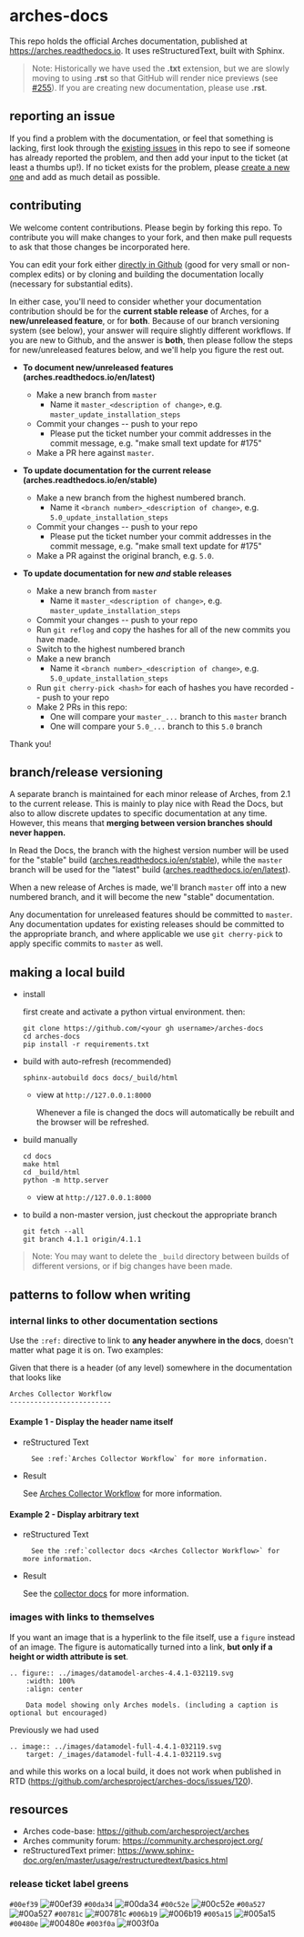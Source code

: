 # arches-docs

This repo holds the official Arches documentation, published at https://arches.readthedocs.io. It uses reStructuredText, built with Sphinx.

> Note: Historically we have used the **.txt** extension, but we are slowly moving to using **.rst** so that GitHub will render nice previews (see [#255](https://github.com/archesproject/arches-docs/issues/255)). If you are creating new documentation, please use **.rst**.

## reporting an issue

If you find a problem with the documentation, or feel that something is lacking, first look through the [existing issues](https://github.com/archesproject/arches-docs/issues) in this repo to see if someone has already reported the problem, and then add your input to the ticket (at least a thumbs up!). If no ticket exists for the problem, please [create a new one](https://github.com/archesproject/arches-docs/issues/new) and add as much detail as possible.

## contributing

We welcome content contributions. Please begin by forking this repo. To contribute you will make changes to your fork, and then make pull requests to ask that those changes be incorporated here.

You can edit your fork either [directly in Github](https://docs.github.com/en/repositories/working-with-files/managing-files/editing-files) (good for very small or non-complex edits) or by cloning and building the documentation locally (necessary for substantial edits).

In either case, you'll need to consider whether your documentation contribution should be for the **current stable release** of Arches, for a **new/unreleased feature**, or for **both**. Because of our branch versioning system (see below), your answer will require slightly different workflows. If you are new to Github, and the answer is **both**, then please follow the steps for new/unreleased features below, and we'll help you figure the rest out.

- **To document new/unreleased features (arches.readthedocs.io/en/latest)**

    - Make a new branch from `master`
        - Name it `master_<description of change>`, e.g. `master_update_installation_steps`
    - Commit your changes -- push to your repo
        - Please put the ticket number your commit addresses in the commit message, e.g. "make small text update for #175"
    - Make a PR here against `master`.

- **To update documentation for the current release (arches.readthedocs.io/en/stable)**

    - Make a new branch from the highest numbered branch.
        - Name it `<branch number>_<description of change>`, e.g. `5.0_update_installation_steps`
    - Commit your changes -- push to your repo
        - Please put the ticket number your commit addresses in the commit message, e.g. "make small text update for #175"
    - Make a PR against the original branch, e.g. `5.0`.

- **To update documentation for new *and* stable releases**

    - Make a new branch from `master`
        - Name it `master_<description of change>`, e.g. `master_update_installation_steps`
    - Commit your changes -- push to your repo
    - Run `git reflog` and copy the hashes for all of the new commits you have made.
    - Switch to the highest numbered branch
    - Make a new branch
        - Name it `<branch number>_<description of change>`, e.g. `5.0_update_installation_steps`
    - Run `git cherry-pick <hash>` for each of hashes you have recorded -- push to your repo
    - Make 2 PRs in this repo:
        - One will compare your `master_...` branch to this `master` branch
        - One will compare your `5.0_...` branch to this `5.0` branch

Thank you!

## branch/release versioning

A separate branch is maintained for each minor release of Arches, from 2.1 to the current release. This is mainly to play nice with Read the Docs, but also to allow discrete updates to specific documentation at any time. However, this means that **merging between version branches should never happen.**

In Read the Docs, the branch with the highest version number will be used for the "stable" build ([arches.readthedocs.io/en/stable](https://arches.readthedocs.io/en/stable)), while the `master` branch will be used for the "latest" build ([arches.readthedocs.io/en/latest](https://arches.readthedocs.io/en/latest)).

When a new release of Arches is made, we'll branch `master` off into a new numbered branch, and it will become the new "stable" documentation.

Any documentation for unreleased features should be committed to `master`. Any documentation updates for existing releases should be committed to the appropriate branch, and where applicable we use `git cherry-pick` to apply specific commits to `master` as well.
    
## making a local build

+ install

  first create and activate a python virtual environment. then:

      git clone https://github.com/<your gh username>/arches-docs
      cd arches-docs
      pip install -r requirements.txt

+ build with auto-refresh (recommended)

      sphinx-autobuild docs docs/_build/html

    + view at `http://127.0.0.1:8000`

        Whenever a file is changed the docs will automatically be rebuilt and the browser will be refreshed.

+ build manually

      cd docs
      make html
      cd _build/html
      python -m http.server

    + view at `http://127.0.0.1:8000`

+ to build a non-master version, just checkout the appropriate branch

      git fetch --all
      git branch 4.1.1 origin/4.1.1

> Note: You may want to delete the `_build` directory between builds of different versions, or if big changes have been made.

## patterns to follow when writing

### internal links to other documentation sections

Use the `:ref:` directive to link to **any header anywhere in the docs**, doesn't matter what page it is on. Two examples:

Given that there is a header (of any level) somewhere in the documentation that looks like

    Arches Collector Workflow
    -------------------------

#### Example 1 - Display the header name itself

- reStructured Text

        See :ref:`Arches Collector Workflow` for more information.

- Result

    See [Arches Collector Workflow](https://arches.readthedocs.io/en/stable/using-arches-collector/#arches-collector-workflow) for more information.

#### Example 2 - Display arbitrary text

- reStructured Text

        See the :ref:`collector docs <Arches Collector Workflow>` for more information.

- Result

    See the [collector docs](https://arches.readthedocs.io/en/stable/using-arches-collector/#arches-collector-workflow) for more information.

### images with links to themselves

If you want an image that is a hyperlink to the file itself, use a `figure` instead of an image. The figure is automatically turned into a link, **but only if a height or width attribute is set**.

    .. figure:: ../images/datamodel-arches-4.4.1-032119.svg
        :width: 100%
        :align: center

        Data model showing only Arches models. (including a caption is optional but encouraged)

Previously we had used

    .. image:: ../images/datamodel-full-4.4.1-032119.svg
        target: /_images/datamodel-full-4.4.1-032119.svg
    
and while this works on a local build, it does not work when published in RTD (https://github.com/archesproject/arches-docs/issues/120).

## resources

+ Arches code-base: https://github.com/archesproject/arches
+ Arches community forum: https://community.archesproject.org/
+ reStructuredText primer: https://www.sphinx-doc.org/en/master/usage/restructuredtext/basics.html

### release ticket label greens

`#00ef39` ![#00ef39](https://via.placeholder.com/30/00ef39/000000?text=3.1)
`#00da34` ![#00da34](https://via.placeholder.com/30/00da34/000000?text=4.0)
`#00c52e` ![#00c52e](https://via.placeholder.com/30/00c52e/000000?text=4.1)
`#00a527` ![#00a527](https://via.placeholder.com/30/00a527/000000?text=4.2)
`#00781c` ![#00781c](https://via.placeholder.com/30/00781c/ffffff?text=4.3)
`#006b19` ![#006b19](https://via.placeholder.com/30/006b19/ffffff?text=4.4)
`#005a15` ![#005a15](https://via.placeholder.com/30/005a15/ffffff?text=5.0)
`#00480e` ![#00480e](https://via.placeholder.com/30/00480e/ffffff?text=5.1)
`#003f0a` ![#003f0a](https://via.placeholder.com/30/003f0a/ffffff?text=6.0)
